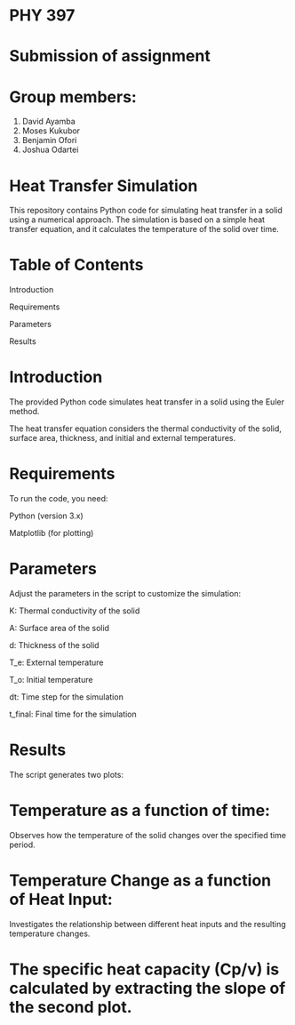 # PHY 397
# Submission of assignment
# Group members:
1. David Ayamba
2. Moses Kukubor
3. Benjamin Ofori
4. Joshua Odartei
# Heat Transfer Simulation
This repository contains Python code for simulating heat transfer in a solid using a numerical approach. 
The simulation is based on a simple heat transfer equation, and it calculates the temperature of the solid over time.

# Table of Contents
Introduction

Requirements

Parameters

Results

# Introduction
The provided Python code simulates heat transfer in a solid using the Euler method. 

The heat transfer equation considers the thermal conductivity of the solid, surface area, thickness, and initial and external temperatures.

# Requirements
To run the code, you need:

Python (version 3.x)

Matplotlib (for plotting)


# Parameters
Adjust the parameters in the script to customize the simulation:

K: Thermal conductivity of the solid

A: Surface area of the solid

d: Thickness of the solid

T_e: External temperature

T_o: Initial temperature

dt: Time step for the simulation

t_final: Final time for the simulation

# Results
The script generates two plots:

# Temperature as a function of time: 
Observes how the temperature of the solid changes over the specified time period.

# Temperature Change as a function of Heat Input: 
Investigates the relationship between different heat inputs and the resulting temperature changes.

# The specific heat capacity (Cp/v) is calculated by extracting the slope of the second plot.
